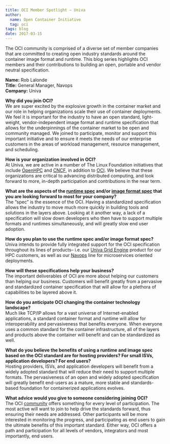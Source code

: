 ```yaml
---
title: OCI Member Spotlight – Univa
author:
  name: Open Container Initiative
  tag: oci
tags: blog
date: 2017-03-15
---
```


The OCI community is comprised of a diverse set of member companies that are committed to creating open industry standards around the container image format and runtime. This blog series highlights OCI members and their contributions to building an open, portable and vendor neutral specification.  

**Name:** Rob Lalonde  
**Title:** General Manager, Navops  
**Company:** Univa  

**Why did you join OCI?**  
We are super excited by the explosive growth in the container market and our role in helping organizations scale their use of container deployments. We feel it is important for the industry to have an open standard, light-weight, vendor-independent image format and runtime specification that allows for the underpinnings of the container market to be open and community managed. We joined to participate, monitor and support this important initiative and to ensure it meets the needs of our enterprise customers in the areas of workload management, resource management, and scheduling.

**How is your organization involved in OCI?**  
At Univa, we are active in a number of The Linux Foundation initiatives that include [OpenHPC](http://www.openhpc.community/) and [CNCF](https://cncf.io), in addition to [OCI](https://opencontainers.org). We believe that these organizations are critical to advancing  distributed computing, and look forward to more, in-depth participation and contributions in the near term.

**What are the aspects of the [runtime spec](https://github.com/opencontainers/runtime-spec) and/or [image format spec](https://github.com/opencontainers/image-spec) that you are looking forward to most for your company?**  
The “spec” is the essence of the OCI. Having a standardized specification allows the industry to move much more quickly in building tools and solutions in the layers above. Looking at it another way, a lack of a specification will slow down developers who then have to support multiple formats and runtimes simultaneously, and will greatly slow end user adoption.

**How do you plan to use the runtime spec and/or image format spec?**  
Univa intends to provide fully integrated support for the OCI specification throughout its lines of products– i.e. our [Univa Grid Engine](http://www.univa.com/products/) product for our HPC customers, as well as our [Navops](http://www.univa.com/products/navops.php) line for microservices oriented deployments.

**How will these specifications help your business?**  
The important deliverables of OCI are more about helping our customers than helping our business. Customers will benefit greatly from a pervasive and standardized container specification that will allow for a plethora of capabilities to be layered above it.

**How do you anticipate OCI changing the container technology landscape?**  
Much like TCP/IP allows for a vast universe of Internet-enabled applications, a standard container format and runtime will allow for interoperability and pervasiveness that benefits everyone. When everyone uses a common standard for the container infrastructure, all of the layers and products above the container will benefit and can be standardized as well.

**What do you believe the benefits of using a runtime and image spec based on the OCI standard are for hosting providers?  For small ISVs, application developers? For end users?**  
Hosting providers, ISVs, and application developers will benefit from a widely adopted standard that will reduce their need  to support  multiple formats. The pervasiveness of an open and widely adopted specification will greatly benefit end-users as a mature, more stable and standards-based foundation for containerized applications evolves.

**What advice would you give to someone considering joining OCI?**  
The OCI [community](/community) offers something for every level of participation. The most active will want to join to help drive the standards forward, thus ensuring their needs are addressed. Other participants will be more interested in monitoring the progress, and participating as end users to gain the ultimate benefits of this important standard. Either way, OCI offers a path and participation for all levels of vendors, integrators and most importantly, end users.

